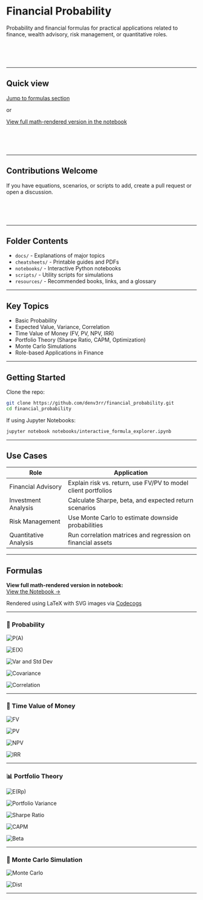 # Financial Probability

Probability and financial formulas for practical applications related to finance, wealth advisory, risk management, or quantitative roles.

<br>
<br>
<br>

---

## Quick view

[Jump to formulas section](#formulas)

or

[View full math-rendered version in the notebook](notebooks/formula_explorer.ipynb)

<br>
<br>
<br>

---

## Contributions Welcome

If you have equations, scenarios, or scripts to add, create a pull request or open a discussion.

<br>
<br>
<br>

---

## Folder Contents

- `docs/` - Explanations of major topics
- `cheatsheets/` - Printable guides and PDFs
- `notebooks/` - Interactive Python notebooks
- `scripts/` - Utility scripts for simulations
- `resources/` - Recommended books, links, and a glossary

---

## Key Topics

- Basic Probability
- Expected Value, Variance, Correlation
- Time Value of Money (FV, PV, NPV, IRR)
- Portfolio Theory (Sharpe Ratio, CAPM, Optimization)
- Monte Carlo Simulations
- Role-based Applications in Finance

---

## Getting Started

Clone the repo:
```bash
git clone https://github.com/denv3rr/financial_probability.git
cd financial_probability
```


If using Jupyter Notebooks:
```bash
jupyter notebook notebooks/interactive_formula_explorer.ipynb
```

---

## Use Cases

| Role | Application |
|--------|-------------|
| Financial Advisory |	Explain risk vs. return, use FV/PV to model client portfolios |
| Investment Analysis | Calculate Sharpe, beta, and expected return scenarios |
| Risk Management | Use Monte Carlo to estimate downside probabilities |
| Quantitative Analysis |	Run correlation matrices and regression on financial assets |

---

## Formulas

**View full math-rendered version in notebook:**  
[View the Notebook →](notebooks/formula_explorer.ipynb)

Rendered using LaTeX with SVG images via [Codecogs](https://latex.codecogs.com/)

---

### 🎲 Probability

![P(A)](https://latex.codecogs.com/svg.image?\dpi{150}&space;P(A)&space;=&space;\frac{\text{Favorable&space;Outcomes}}{\text{Total&space;Outcomes}})

![E(X)](https://latex.codecogs.com/svg.image?\dpi{150}&space;E(X)&space;=&space;\sum&space;P(x)&space;\cdot&space;x)

![Var and Std Dev](https://latex.codecogs.com/svg.image?\dpi{150}&space;Var(X)&space;=&space;\sum&space;P(x)&space;(x&space;-&space;E(X))^2,&space;\quad&space;\sigma&space;=&space;\sqrt{Var(X)})

![Covariance](https://latex.codecogs.com/svg.image?\dpi{150}&space;Cov(X,Y)&space;=&space;\sum&space;P(x,y)(x&space;-&space;E(X))(y&space;-&space;E(Y)))

![Correlation](https://latex.codecogs.com/svg.image?\dpi{150}&space;\rho_{X,Y}&space;=&space;\frac{Cov(X,&space;Y)}{\sigma_X&space;\cdot&space;\sigma_Y})

---

### 💸 Time Value of Money

![FV](https://latex.codecogs.com/svg.image?\dpi{150}&space;FV&space;=&space;PV&space;\cdot&space;(1&space;+&space;r)^n)

![PV](https://latex.codecogs.com/svg.image?\dpi{150}&space;PV&space;=&space;\frac{FV}{(1&space;+&space;r)^n})

![NPV](https://latex.codecogs.com/svg.image?\dpi{150}&space;NPV&space;=&space;\sum_{t=1}^{n}&space;\frac{C_t}{(1&space;+&space;r)^t}&space;-&space;C_0)

![IRR](https://latex.codecogs.com/svg.image?\dpi{150}&space;NPV&space;=&space;0&space;\quad&space;\text{(solve&space;for&space;}r\text{)})

---

### 📊 Portfolio Theory

![E(Rp)](https://latex.codecogs.com/svg.image?\dpi{150}&space;E(R_p)&space;=&space;\sum&space;w_i&space;\cdot&space;E(R_i))

![Portfolio Variance](https://latex.codecogs.com/svg.image?\dpi{150}&space;\sigma_p^2&space;=&space;\sum&space;w_i^2&space;\cdot&space;\sigma_i^2&space;+&space;\sum_{i&space;\neq&space;j}&space;w_i&space;w_j&space;\cdot&space;Cov(i,&space;j))

![Sharpe Ratio](https://latex.codecogs.com/svg.image?\dpi{150}&space;Sharpe&space;=&space;\frac{E(R_p)&space;-&space;R_f}{\sigma_p})

![CAPM](https://latex.codecogs.com/svg.image?\dpi{150}&space;E(R_i)&space;=&space;R_f&space;+&space;\beta_i(E(R_m)&space;-&space;R_f))

![Beta](https://latex.codecogs.com/svg.image?\dpi{150}&space;\beta_i&space;=&space;\frac{Cov(R_i,&space;R_m)}{Var(R_m)})

---

### 🎲 Monte Carlo Simulation

![Monte Carlo](https://latex.codecogs.com/svg.image?\dpi{150}&space;\text{Final&space;Value}&space;=&space;PV&space;\cdot&space;\prod_{t=1}^{n}(1&space;+&space;r_t))

![Dist](https://latex.codecogs.com/svg.image?\dpi{150}&space;r_t&space;\sim&space;\mathcal{N}(\mu,&space;\sigma^2))

---
